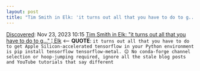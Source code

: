 ```yaml
---
layout: post
title: "Tim Smith in Elk: 'it turns out all that you have to do to g...' | Elk"
---
```

[Discovered](http://rolandtanglao.com/2020/07/29/p1-blogthis-checkvist-list-links-to-blog/): Nov 23, 2023 10:15 [Tim Smith in Elk: "it turns out all that you have to do to g..." ¦ Elk](https://elk.zone/devdilettante.com/@tim@tds.xyz/111461217803512893) <-- **QUOTE**: `it turns out all that you have to do to get Apple Silicon-accelerated tensorflow in your Python environment is pip install tensorflow tensorflow-metal. 😌 No conda-forge channel selection or hoop-jumping required, ignore all the stale blog posts and YouTube tutorials that say different `
